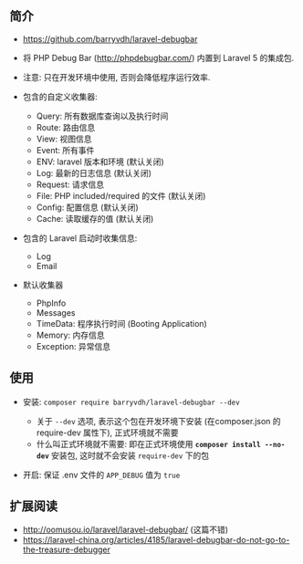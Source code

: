 ## 简介
* https://github.com/barryvdh/laravel-debugbar

* 将 PHP Debug Bar (http://phpdebugbar.com/) 内置到 Laravel 5 的集成包.

* 注意: 只在开发环境中使用, 否则会降低程序运行效率.

* 包含的自定义收集器:
    * Query: 所有数据库查询以及执行时间
    * Route: 路由信息
    * View: 视图信息
    * Event: 所有事件
    * ENV: laravel 版本和环境 (默认关闭)
    * Log: 最新的日志信息 (默认关闭)
    * Request: 请求信息 
    * File: PHP included/required 的文件 (默认关闭)
    * Config: 配置信息 (默认关闭)
    * Cache: 读取缓存的值 (默认关闭)

* 包含的 Laravel 启动时收集信息:
    * Log
    * Email

* 默认收集器
    * PhpInfo
    * Messages
    * TimeData: 程序执行时间 (Booting Application)
    * Memory: 内存信息
    * Exception: 异常信息


## 使用    
* 安装: `composer require barryvdh/laravel-debugbar --dev`
    * 关于 `--dev` 选项, 表示这个包在开发环境下安装 (在composer.json 的 require-dev 属性下), 正式环境就不需要
    * 什么叫正式环境就不需要: 即在正式环境使用 **`composer install --no-dev`** 安装包, 这时就不会安装 `require-dev` 下的包

* 开启: 保证 .env 文件的 `APP_DEBUG` 值为 `true`


## 扩展阅读
* http://oomusou.io/laravel/laravel-debugbar/ (这篇不错)
* https://laravel-china.org/articles/4185/laravel-debugbar-do-not-go-to-the-treasure-debugger
